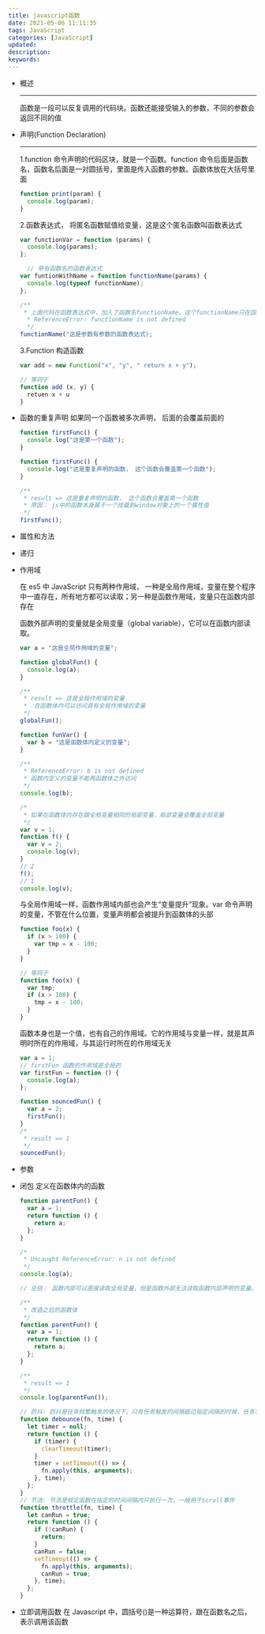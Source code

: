 ```yaml
---
title: javascript函数
date: 2021-05-06 11:11:35
tags: JavaScript
categories: [JavaScript]
updated:
description:
keywords:
---
```


- 概述
  <hr style="margin: 5px 0px; background-image: none;     border-top: 1px solid #fff;"/>

  函数是一段可以反复调用的代码块。函数还能接受输入的参数，不同的参数会返回不同的值

- 声明(Function Declaration)
  <hr style="margin: 5px 0px; background-image: none;     border-top: 1px solid #fff;"/>

  1.function 命令声明的代码区块，就是一个函数。function 命令后面是函数名，函数名后面是一对圆括号，里面是传入函数的参数。函数体放在大括号里面


  <!--more-->

  ```javascript
  function print(param) {
    console.log(param);
  }
  ```

  2.函数表达式， 将匿名函数赋值给变量，这是这个匿名函数叫函数表达式

  ```javascript
  var functionVar = function (params) {
    console.log(params);
  };

    // 带有函数名的函数表达式
  var funtionWithName = function functionName(params) {
    console.log(typeof functionName);
  };

  /**
   * 上面代码在函数表达式中，加入了函数名functionName。这个functionName只在函数体内部可用，指代函数表达式本身，其他地方都不可用。这种写法的用处有两个，一是可以在函数体内部调用自身，二是方便除错（除错工具显示函数调用栈时，将显示函数名，而不再显示这里是一个匿名函数）
    * ReferenceError: functionName is not defined
    */
  functionName("这是参数有参数的函数表达式);
  ```

  3.Function 构造函数

  ```javascript
  var add = new Function("x", "y", " return x + y");

  // 等同于
  function add (x, y) {
    retuen x + u
  }
  ```

- 函数的重复声明
  如果同一个函数被多次声明， 后面的会覆盖前面的

  ```javascript
  function firstFunc() {
    console.log("这是第一个函数");
  }

  function firstFunc() {
    console.log("这是重复声明的函数， 这个函数会覆盖第一个函数");
  }

  /**
   * result => 这是重复声明的函数， 这个函数会覆盖第一个函数
   * 原因： js中的函数本身属于一个挂载到window对象上的一个属性值
   */
  firstFunc();
  ```

- 属性和方法
- 递归
- 作用域

  在 es5 中 JavaScript 只有两种作用域， 一种是全局作用域，变量在整个程序中一直存在，所有地方都可以读取；另一种是函数作用域，变量只在函数内部存在

  函数外部声明的变量就是全局变量（global variable），它可以在函数内部读取。

  ```javascript
  var a = "这是全局作用域的变量";

  function globalFun() {
    console.log(a);
  }

  /**
   * result => 这是全局作用域的变量
   *  在函数体内可以访问具有全局作用域的变量
   */
  globalFun();
  ```

  ```javascript
  function funVar() {
    var b = "这是函数体内定义的变量";
  }

  /**
   * ReferenceError: b is not defined
   * 函数内定义的变量不能再函数体之外访问
   */
  console.log(b);

  /*
   * 如果在函数体内存在跟全局变量相同的局部变量，局部变量会覆盖全部变量
   */
  var v = 1;
  function f() {
    var v = 2;
    console.log(v);
  }
  // 2
  f();
  // 1
  console.log(v);
  ```

  与全局作用域一样，函数作用域内部也会产生“变量提升”现象。var 命令声明的变量，不管在什么位置，变量声明都会被提升到函数体的头部

  ```javascript
  function foo(x) {
    if (x > 100) {
      var tmp = x - 100;
    }
  }

  // 等同于
  function foo(x) {
    var tmp;
    if (x > 100) {
      tmp = x - 100;
    }
  }
  ```

  函数本身也是一个值，也有自己的作用域。它的作用域与变量一样，就是其声明时所在的作用域，与其运行时所在的作用域无关

  ```javascript
  var a = 1;
  // firstFun 函数的作用域是全局的
  var firstFun = function () {
    console.log(a);
  };

  function souncedFun() {
    var a = 2;
    firstFun();
  }
  /*
   * result => 1
   */
  souncedFun();
  ```

- 参数
- 闭包
  定义在函数体内的函数

  ```javascript
  function parentFun() {
    var a = 1;
    return function () {
      return a;
    };
  }

  /*
   * Uncaught ReferenceError: n is not defined
   */
  console.log(a);

  // 总结： 函数内部可以直接读取全局变量，但是函数外部无法读取函数内部声明的变量。

  /**
   * 改造之后的函数体
   */
  function parentFun() {
    var a = 1;
    return function () {
      return a;
    };
  }

  /**
   * result => 1
   */
  console.log(parentFun());

  // 防抖: 防抖是任务频繁触发的情况下，只有任务触发的间隔超过指定间隔的时候，任务才会执行，一般用于输入框实时搜索
  function debounce(fn, time) {
    let timer = null;
    return function () {
      if (timer) {
        clearTimeout(timer);
      }
      timer = setTimeout(() => {
        fn.apply(this, arguments);
      }, time);
    };
  }
  // 节流: 节流是规定函数在指定的时间间隔内只执行一次，一般用于scroll事件
  function throttle(fn, time) {
    let canRun = true;
    return function () {
      if (!canRun) {
        return;
      }
      canRun = false;
      setTimeout(() => {
        fn.apply(this, arguments);
        canRun = true;
      }, time);
    };
  }
  ```

- 立即调用函数
  在 Javascript 中，圆括号()是一种运算符，跟在函数名之后，表示调用该函数

